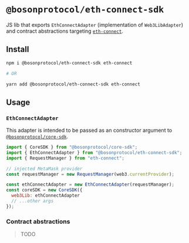 # `@bosonprotocol/eth-connect-sdk`

JS lib that exports `EthConnectAdapter` (implementation of `Web3LibAdapter`) and contract abstractions targeting [`eth-connect`](https://github.com/decentraland/eth-connect).

## Install

```bash
npm i @bosonprotocol/eth-connect-sdk eth-connect

# OR

yarn add @bosonprotocol/eth-connect-sdk eth-connect
```

## Usage

### `EthConnectAdapter`

This adapter is intended to be passed as an constructor argument to [`@bosonprotocol/core-sdk`](/packages/core-sdk/README.md).

```js
import { CoreSDK } from "@bosonprotocol/core-sdk";
import { EthConnectAdapter } from "@bosonprotocol/eth-connect-sdk";
import { RequestManager } from "eth-connect";

// injected MetaMask provider
const requestManager = new RequestManager(web3.currentProvider);

const ethConnectAdapter = new EthConnectAdapter(requestManager);
const coreSDK = new CoreSDK({
  web3Lib: ethConnectAdapter
  // ...other args
});
```

### Contract abstractions

> TODO
